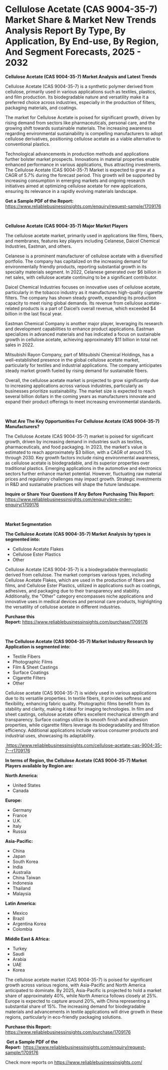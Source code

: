<p><h1>Cellulose Acetate (CAS 9004-35-7) Market Share & Market New Trends Analysis Report By Type, By Application, By End-use, By Region, And Segment Forecasts, 2025 - 2032</h1></p><p><strong>Cellulose Acetate (CAS 9004-35-7) Market Analysis and Latest Trends</strong></p>
<p><p>Cellulose Acetate (CAS 9004-35-7) is a synthetic polymer derived from cellulose, primarily used in various applications such as textiles, plastics, and film production. Its biodegradable nature and versatility make it a preferred choice across industries, especially in the production of filters, packaging materials, and coatings. </p><p>The market for Cellulose Acetate is poised for significant growth, driven by rising demand from sectors like pharmaceuticals, personal care, and the growing shift towards sustainable materials. The increasing awareness regarding environmental sustainability is compelling manufacturers to adopt cellulose derivatives, positioning cellulose acetate as a viable alternative to conventional plastics. </p><p>Technological advancements in production methods and applications further bolster market prospects. Innovations in material properties enable enhanced performance in various applications, thus attracting investments. The Cellulose Acetate (CAS 9004-35-7) Market is expected to grow at a CAGR of 5.7% during the forecast period. This growth will be supported by increasing consumption in emerging markets and ongoing research initiatives aimed at optimizing cellulose acetate for new applications, ensuring its relevance in a rapidly evolving materials landscape.</p></p>
<p><strong>Get a Sample PDF of the Report:&nbsp;</strong> <a href="https://www.reliablebusinessinsights.com/enquiry/request-sample/1709176?utm_campaign=3321&utm_medium=2&utm_source=Github&utm_content=ia&utm_term=27032025&utm_id=cellulose-acetate-cas-9004-35-7">https://www.reliablebusinessinsights.com/enquiry/request-sample/1709176</a></p>
<p>&nbsp;</p>
<p><strong>Cellulose Acetate (CAS 9004-35-7) Major Market Players</strong></p>
<p><p>The cellulose acetate market, primarily used in applications like films, fibers, and membranes, features key players including Celanese, Daicel Chemical Industries, Eastman, and others. </p><p>Celanese is a prominent manufacturer of cellulose acetate with a diversified portfolio. The company has capitalized on the increasing demand for environmentally friendly products, reporting substantial growth in its specialty materials segment. In 2022, Celanese generated over $6 billion in net sales, with cellulose acetate continuing to be a significant contributor.</p><p>Daicel Chemical Industries focuses on innovative uses of cellulose acetate, particularly in the tobacco industry as it manufactures high-quality cigarette filters. The company has shown steady growth, expanding its production capacity to meet rising global demands. Its revenue from cellulose acetate-related products is a part of Daicel’s overall revenue, which exceeded $4 billion in the last fiscal year.</p><p>Eastman Chemical Company is another major player, leveraging its research and development capabilities to enhance product applications. Eastman specializes in advanced materials and has indicated a focus on sustainable growth in cellulose acetate, achieving approximately $11 billion in total net sales in 2022.</p><p>Mitsubishi Rayon Company, part of Mitsubishi Chemical Holdings, has a well-established presence in the global cellulose acetate market, particularly for textiles and industrial applications. The company anticipates steady market growth fueled by rising demand for sustainable fibers.</p><p>Overall, the cellulose acetate market is projected to grow significantly due to increasing applications across various industries, particularly as businesses prioritize sustainability. The market size is expected to reach several billion dollars in the coming years as manufacturers innovate and expand their product offerings to meet increasing environmental standards.</p></p>
<p>&nbsp;</p>
<p><strong>What Are The Key Opportunities For Cellulose Acetate (CAS 9004-35-7) Manufacturers?</strong></p>
<p><p>The Cellulose Acetate (CAS 9004-35-7) market is poised for significant growth, driven by increasing demand in industries such as textiles, pharmaceuticals, and food packaging. In 2023, the market's value is estimated to reach approximately $3 billion, with a CAGR of around 5% through 2030. Key growth factors include rising environmental awareness, as cellulose acetate is biodegradable, and its superior properties over traditional plastics. Emerging applications in the automotive and electronics sectors further enhance market potential. However, fluctuating raw material prices and regulatory challenges may impact growth. Strategic investments in R&D and sustainable practices will shape the future landscape.</p></p>
<p><strong>Inquire or Share Your Questions If Any Before Purchasing This Report:</strong> <a href="https://www.reliablebusinessinsights.com/enquiry/pre-order-enquiry/1709176?utm_campaign=3321&utm_medium=2&utm_source=Github&utm_content=ia&utm_term=27032025&utm_id=cellulose-acetate-cas-9004-35-7">https://www.reliablebusinessinsights.com/enquiry/pre-order-enquiry/1709176</a></p>
<p>&nbsp;</p>
<p><strong>Market Segmentation</strong></p>
<p><strong>The Cellulose Acetate (CAS 9004-35-7) Market Analysis by types is segmented into:</strong></p>
<p><ul><li>Cellulose Acetate Flakes</li><li>Cellulose Ester Plastics</li><li>Other</li></ul></p>
<p><p>Cellulose Acetate (CAS 9004-35-7) is a biodegradable thermoplastic derived from cellulose. The market comprises various types, including Cellulose Acetate Flakes, which are used in the production of fibers and films, and Cellulose Ester Plastics, utilized in applications such as coatings, adhesives, and packaging due to their transparency and stability. Additionally, the "Other" category encompasses niche applications and innovative uses in medical devices and personal care products, highlighting the versatility of cellulose acetate in different industries.</p></p>
<p><strong>Purchase this Report:&nbsp;</strong><a href="https://www.reliablebusinessinsights.com/purchase/1709176?utm_campaign=3321&utm_medium=2&utm_source=Github&utm_content=ia&utm_term=27032025&utm_id=cellulose-acetate-cas-9004-35-7">https://www.reliablebusinessinsights.com/purchase/1709176</a></p>
<p>&nbsp;</p>
<p><strong>The Cellulose Acetate (CAS 9004-35-7) Market Industry Research by Application is segmented into:</strong></p>
<p><ul><li>Textile Fibers</li><li>Photographic Films</li><li>Film & Sheet Castings</li><li>Surface Coatings</li><li>Cigarette Filters</li><li>Other</li></ul></p>
<p><p>Cellulose acetate (CAS 9004-35-7) is widely used in various applications due to its versatile properties. In textile fibers, it provides softness and flexibility, enhancing fabric quality. Photographic films benefit from its stability and clarity, making it ideal for imaging technologies. In film and sheet castings, cellulose acetate offers excellent mechanical strength and transparency. Surface coatings utilize its smooth finish and adhesion properties, while cigarette filters leverage its biodegradability and filtration efficiency. Additional applications include various consumer products and industrial uses, showcasing its adaptability.</p></p>
<p><a href="https://www.reliablebusinessinsights.com/cellulose-acetate-cas-9004-35-7--r1709176?utm_campaign=3321&utm_medium=2&utm_source=Github&utm_content=ia&utm_term=27032025&utm_id=cellulose-acetate-cas-9004-35-7">&nbsp;https://www.reliablebusinessinsights.com/cellulose-acetate-cas-9004-35-7--r1709176</a></p>
<p><strong>In terms of Region, the Cellulose Acetate (CAS 9004-35-7) Market Players available by Region are:</strong></p>
<p>
    <p> <strong> North America: </strong>
        <ul>
            <li>United States</li>
            <li>Canada</li>
        </ul>
        </p> 
    <p> <strong> Europe: </strong>
        <ul>
            <li>Germany</li>
            <li>France</li>
            <li>U.K.</li>
            <li>Italy</li>
            <li>Russia</li>
        </ul>
        </p> 
    <p> <strong> Asia-Pacific: </strong>
        <ul>
            <li>China</li>
            <li>Japan</li>
            <li>South Korea</li>
            <li>India</li>
            <li>Australia</li>
            <li>China Taiwan</li>
            <li>Indonesia</li>
            <li>Thailand</li>
            <li>Malaysia</li>
        </ul>
        </p> 
    <p> <strong> Latin America: </strong>
        <ul>
            <li>Mexico</li>
            <li>Brazil</li>
            <li>Argentina Korea</li>
            <li>Colombia</li>
        </ul>
        </p> 
    <p> <strong> Middle East & Africa: </strong>
        <ul>
            <li>Turkey</li>
            <li>Saudi</li>
            <li>Arabia</li>
            <li>UAE</li>
            <li>Korea</li>
        </ul>
    </p>
    </p>
<p><p>The cellulose acetate market (CAS 9004-35-7) is poised for significant growth across various regions, with Asia-Pacific and North America anticipated to dominate. By 2025, Asia-Pacific is projected to hold a market share of approximately 40%, while North America follows closely at 25%. Europe is expected to capture around 20%, with China representing a substantial share of 15%. The increasing demand for biodegradable materials and advancements in textile applications will drive growth in these regions, particularly in eco-friendly packaging solutions.</p></p>
<p><strong>Purchase this Report: </strong><a href="https://www.reliablebusinessinsights.com/purchase/1709176?utm_campaign=3321&utm_medium=2&utm_source=Github&utm_content=ia&utm_term=27032025&utm_id=cellulose-acetate-cas-9004-35-7">https://www.reliablebusinessinsights.com/purchase/1709176</a></p>
<p>&nbsp;<strong>Get a Sample PDF of the Report:&nbsp;&nbsp;</strong><a href="https://www.reliablebusinessinsights.com/enquiry/request-sample/1709176?utm_campaign=3321&utm_medium=2&utm_source=Github&utm_content=ia&utm_term=27032025&utm_id=cellulose-acetate-cas-9004-35-7">https://www.reliablebusinessinsights.com/enquiry/request-sample/1709176</a></p>
<p><strong></strong></p>
<p>Check more reports on <a href="https://www.reliablebusinessinsights.com/?utm_campaign=3321&utm_medium=2&utm_source=Github&utm_content=ia&utm_term=27032025&utm_id=cellulose-acetate-cas-9004-35-7">https://www.reliablebusinessinsights.com/</a></p>